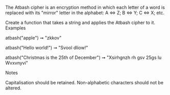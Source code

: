 The Atbash cipher is an encryption method in which each letter of a word is replaced with its "mirror" letter in the alphabet: A <=> Z; B <=> Y; C <=> X; etc.

Create a function that takes a string and applies the Atbash cipher to it.
Examples

atbash("apple") ➞ "zkkov"

atbash("Hello world!") ➞ "Svool dliow!"

atbash("Christmas is the 25th of December") ➞ "Xsirhgnzh rh gsv 25gs lu Wvxvnyvi"

Notes

Capitalisation should be retained.
Non-alphabetic characters should not be altered.
